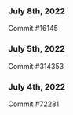 ### July 8th, 2022

Commit #16145

### July 5th, 2022

Commit #314353


### July 4th, 2022

Commit #72281
